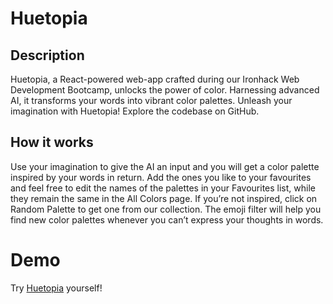 # Huetopia

## Description

Huetopia, a React-powered web-app crafted during our Ironhack Web Development Bootcamp, unlocks the power of color. Harnessing advanced AI, it transforms your words into vibrant color palettes. Unleash your imagination with Huetopia! Explore the codebase on GitHub.

## How it works

Use your imagination to give the AI an input and you will get a color palette inspired by your words in return.
Add the ones you like to your favourites and feel free to edit the names of the palettes in your Favourites list, while they remain the same in the All Colors page.
If you’re not inspired, click on Random Palette to get one from our collection.
The emoji filter will help you find new color palettes whenever you can’t express your thoughts in words.

# Demo

Try <a href=“https://huetopia.netlify.app/”>Huetopia</a> yourself!
